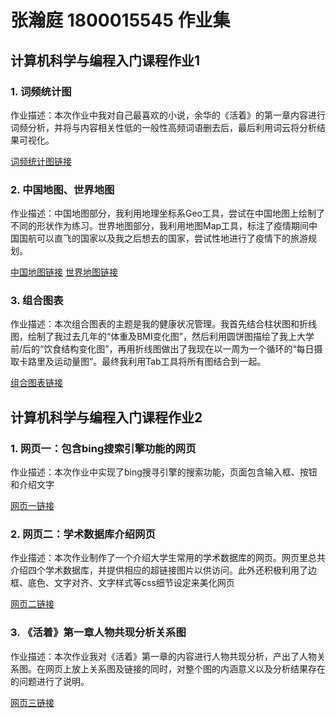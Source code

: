 # 张瀚庭 1800015545 作业集
## 计算机科学与编程入门课程作业1
### 1. 词频统计图

作业描述：本次作业中我对自己最喜欢的小说，余华的《活着》的第一章内容进行词频分析，并将与内容相关性低的一般性高频词语删去后，最后利用词云将分析结果可视化。

[词频统计图链接](https://Hankform.github.io/活着词云.html)

### 2. 中国地图、世界地图

作业描述：中国地图部分，我利用地理坐标系Geo工具，尝试在中国地图上绘制了不同的形状作为练习。世界地图部分，我利用地图Map工具，标注了疫情期间中国国航可以直飞的国家以及我之后想去的国家，尝试性地进行了疫情下的旅游规划。

[中国地图链接](https://Hankform.github.io/国内地理坐标系-形状练习.html)
[世界地图链接](https://Hankform.github.io/疫情期间旅游规划.html)

### 3. 组合图表

作业描述：本次组合图表的主题是我的健康状况管理。我首先结合柱状图和折线图，绘制了我过去几年的“体重及BMI变化图”，然后利用圆饼图描绘了我上大学前/后的“饮食结构变化图”，再用折线图做出了我现在以一周为一个循环的“每日摄取卡路里及运动量图”。最终我利用Tab工具将所有图结合到一起。

[组合图表链接](https://Hankform.github.io/健康管理.html)

## 计算机科学与编程入门课程作业2
### 1. 网页一：包含bing搜索引擎功能的网页

作业描述：本次作业中实现了bing搜寻引擎的搜索功能，页面包含输入框、按钮和介绍文字

[网页一链接](https://Hankform.github.io/网页一.html)


### 2. 网页二：学术数据库介绍网页

作业描述：本次作业制作了一个介绍大学生常用的学术数据库的网页。网页里总共介绍四个学术数据库，并提供相应的超链接图片以供访问。此外还积极利用了边框、底色、文字对齐、文字样式等css细节设定来美化网页

[网页二链接](https://Hankform.github.io/网页二.html)


### 3. 《活着》第一章人物共现分析关系图

作业描述：本次作业我对《活着》第一章的内容进行人物共现分析，产出了人物关系图。在网页上放上关系图及链接的同时，对整个图的内涵意义以及分析结果存在的问题进行了说明。

[网页三链接](https://Hankform.github.io/网页三.html)

